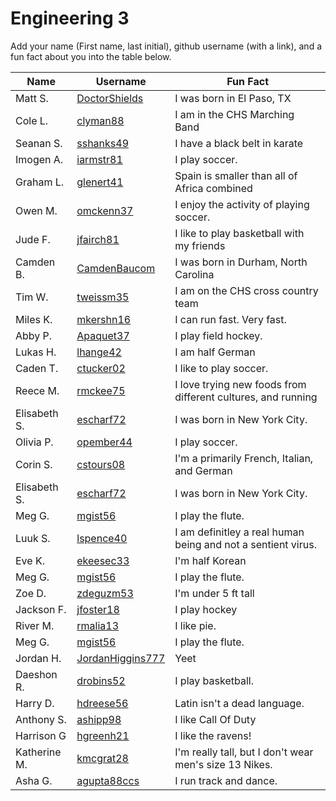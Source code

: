 

# Engineering 3

Add your name (First name, last initial), github username (with a link), and a fun fact about you into the table below.

Name | Username | Fun Fact
--- | --- | ---
Matt S. | [DoctorShields](https://github.com/DoctorShields) | I was born in El Paso, TX
Cole L. | [clyman88](https://github.com/clyman88) | I am in the CHS Marching Band
Seanan S. | [sshanks49](https://github.com/sshanks49) | I have a black belt in karate
Imogen A. | [iarmstr81](https://github.com/iarmstr81) | I play soccer.
Graham L. | [glenert41](https://github.com/glenert41) | Spain is smaller than all of Africa combined
Owen M. | [omckenn37](https://github.com/omckenn37) | I enjoy the activity of playing soccer.
Jude F. | [jfairch81](https://github.com/jfairch81) | I like to play basketball with my friends
Camden B. | [CamdenBaucom](https://github.com/CamdenBaucom) | I was born in Durham, North Carolina
Tim W. | [tweissm35](https://github.com/tweissm35) | I am on the CHS cross country team
Miles K. | [mkershn16](https://github.com/mkershn16) | I can run fast. Very fast.
Abby P. | [Apaquet37](https://github.com/Apaquet37) | I play field hockey.
Lukas H. | [lhange42](https://github.com/lhange42) | I am half German
Caden T. | [ctucker02](https://github.com/ctucker02) | I like to play soccer.
Reece M. | [rmckee75](https://github.com/rmckee75)| I love trying new foods from different cultures, and running
Elisabeth S. |[escharf72](https://github.com/escharf72) | I was born in New York City.
Olivia P. | [opember44](https://github.com/opember44) | I play soccer.
Corin S. | [cstours08](https://github.com/cstours08)| I'm a primarily French, Italian, and German
Elisabeth S. |[escharf72](https://github.com/escharf72) | I was born in New York City. 
Meg G. | [mgist56](https://github.com/mgist56) | I play the flute.
Luuk S. | [lspence40](https://github.com/lspence40) | I am definitley a real human being and not a sentient virus.
Eve K. | [ekeesec33](https://gitub.com/ekeesec33)| I'm half Korean
Meg G. | [mgist56](https://github.com/mgist56) | I play the flute.
Zoe D. | [zdeguzm53](https://github.com/zdeguzm53) | I'm under 5 ft tall
Jackson F. | [jfoster18](https://github.com/jfoster18) | I play hockey 
River M. | [rmalia13](https://github.com/rmalia13) | I like pie.
Meg G. | [mgist56](https://github.com/mgist56) | I play the flute.
Jordan H. | [JordanHiggins777](https://github.com/JordanHiggins777) | Yeet
Daeshon R. | [drobins52](https://github.com/drobins52) | I play basketball.
Harry D. | [hdreese56](https://github.com/hdreese56) | Latin isn't a dead language.
Anthony S. | [ashipp98](https://github.com/ashipp98) | I like Call Of Duty
Harrison G | [hgreenh21](https://github.com/hgreenh21) | I like the ravens!
Katherine M.| [kmcgrat28](https://github.com/kmcgrat28)| I'm really tall, but I don't wear men's size 13 Nikes.
Asha G. | [agupta88ccs](https://github.com/agupta88ccs) | I run track and dance. 
